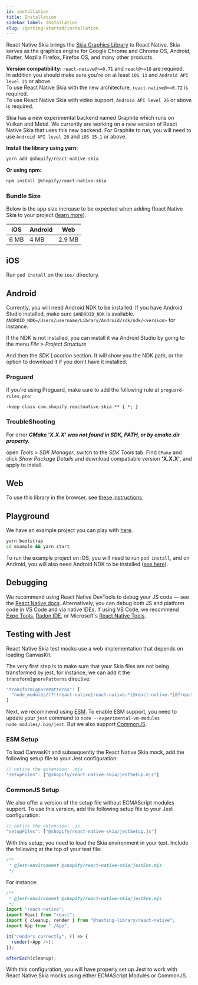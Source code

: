 ```yaml
---
id: installation
title: Installation
sidebar_label: Installation
slug: /getting-started/installation
---
```


React Native Skia brings the [Skia Graphics Library](https://skia.org/) to React Native.
Skia serves as the graphics engine for Google Chrome and Chrome OS, Android, Flutter, Mozilla Firefox, Firefox OS, and many other products.

**Version compatibility:**
`react-native@>=0.71` and `react@>=18` are required. <br />
In addition you should make sure you're on at least `iOS 13` and `Android API level 21` or above. <br />
To use React Native Skia with the new architecture, `react-native@>=0.72` is required. <br />
To use React Native Skia with video support, `Android API level 26` or above is required.

Skia has a new experimental backend named Graphite which runs on Vulkan and Metal.
We currently are working on a new version of React Native Skia that uses this new backend.
For Graphite to run, you will need to use `Android API level 26` and `iOS 15.1` or above.

**Install the library using yarn:**

```sh
yarn add @shopify/react-native-skia
```

**Or using npm:**

```sh
npm install @shopify/react-native-skia
```

### Bundle Size

Below is the app size increase to be expected when adding React Native Skia to your project ([learn more](bundle-size)).

| iOS  | Android | Web    |
| ---- | ------- | ------ |
| 6 MB | 4 MB    | 2.9 MB |

## iOS

Run `pod install` on the `ios/` directory.

## Android

Currently, you will need Android NDK to be installed.
If you have Android Studio installed, make sure `$ANDROID_NDK` is available.
`ANDROID_NDK=/Users/username/Library/Android/sdk/ndk/<version>` for instance.

If the NDK is not installed, you can install it via Android Studio by going to the menu _File > Project Structure_

And then the _SDK Location_ section. It will show you the NDK path, or the option to download it if you don't have it installed.

### Proguard

If you're using Proguard, make sure to add the following rule at `proguard-rules.pro`:

```
-keep class com.shopify.reactnative.skia.** { *; }
```

### TroubleShooting

For error **_CMake 'X.X.X' was not found in SDK, PATH, or by cmake.dir property._**

open _Tools > SDK Manager_, switch to the _SDK Tools_ tab.
Find `CMake` and click _Show Package Details_ and download compatiable version **'X.X.X'**, and apply to install.

## Web

To use this library in the browser, see [these instructions](/docs/getting-started/web).

## Playground

We have an example project you can play with [here](https://github.com/Shopify/react-native-skia/tree/main/example).

```sh
yarn bootstrap
cd example && yarn start
```

To run the example project on iOS, you will need to run `pod install`, and on Android, you will also need Android NDK to be installed ([see here](#android)).

## Debugging

We recommend using React Native DevTools to debug your JS code — see the [React Native docs](https://reactnative.dev/docs/debugging). Alternatively, you can debug both JS and platform code in VS Code and via native IDEs. If using VS Code, we recommend [Expo Tools](https://github.com/expo/vscode-expo), [Radon IDE](https://ide.swmansion.com/), or Microsoft's [React Native Tools](https://marketplace.visualstudio.com/items?itemName=msjsdiag.vscode-react-native#debugging-react-native-applications).

## Testing with Jest

React Native Skia test mocks use a web implementation that depends on loading CanvasKit.

The very first step is to make sure that your Skia files are not being transformed by jest, for instance, we can add it the `transformIgnorePatterns` directive:
```js
"transformIgnorePatterns": [
  "node_modules/(?!(react-native|react-native.*|@react-native.*|@?react-navigation.*|@shopify/react-native-skia)/)"
]
```

Next, we recommend using [ESM](https://jestjs.io/docs/ecmascript-modules). To enable ESM support, you need to update your `jest` command to `node --experimental-vm-modules node_modules/.bin/jest`.
But we also support [CommonJS](#commonjs-setup).

### ESM Setup

To load CanvasKit and subsequently the React Native Skia mock, add the following setup file to your Jest configuration:

```js
// notice the extension: .mjs
"setupFiles": ["@shopify/react-native-skia/jestSetup.mjs"]
```

### CommonJS Setup

We also offer a version of the setup file without ECMAScript modules support. To use this version, add the following setup file to your Jest configuration:

```js
// notice the extension: .js
"setupFiles": ["@shopify/react-native-skia/jestSetup.js"]
```

With this setup, you need to load the Skia environment in your test. Include the following at the top of your test file:

```js
/**
 * @jest-environment @shopify/react-native-skia/jestEnv.mjs
 */
```

For instance:

```js
/**
 * @jest-environment @shopify/react-native-skia/jestEnv.mjs
 */
import "react-native";
import React from "react";
import { cleanup, render } from "@testing-library/react-native";
import App from "./App";

it("renders correctly", () => {
  render(<App />);
});

afterEach(cleanup);
```

With this configuration, you will have properly set up Jest to work with React Native Skia mocks using either ECMAScript Modules or CommonJS.
